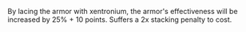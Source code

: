 By lacing the armor with xentronium, the armor's effectiveness will be increased by 25% + 10 points. Suffers a 2x stacking penalty to cost.